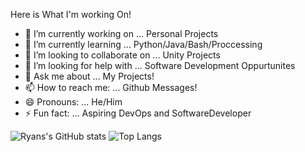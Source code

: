 Here is What I'm working On!

- 🔭 I’m currently working on ... Personal Projects
- 🌱 I’m currently learning ... Python/Java/Bash/Proccessing
- 👯 I’m looking to collaborate on ... Unity Projects
- 🤔 I’m looking for help with ... Software Development Oppurtunites
- 💬 Ask me about ... My Projects!
- 📫 How to reach me: ... Github Messages!
- 😄 Pronouns: ... He/Him
- ⚡ Fun fact: ... Aspiring DevOps and SoftwareDeveloper


![Ryans's GitHub stats](https://github-readme-stats.vercel.app/api?username=waderyann&show_icons=true&theme=radical)
![Top Langs](https://github-readme-stats.vercel.app/api/top-langs/?username=waderyann&layout=compact)

